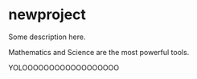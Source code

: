 # newproject

Some description here.

Mathematics and Science are the most powerful tools.


YOLOOOOOOOOOOOOOOOOOO